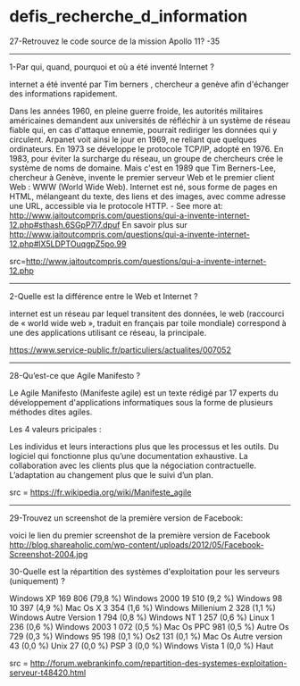 # defis_recherche_d_information
27-Retrouvez le code source de la mission Apollo 11?
-35
***
1-Par qui, quand, pourquoi et où a été inventé Internet ?


internet a été inventé par Tim berners , chercheur a genève afin d'échanger des informations rapidement.



Dans les années 1960, en pleine guerre froide, les autorités militaires américaines demandent aux universités de réfléchir à un système de réseau fiable qui, en cas d'attaque ennemie, pourrait rediriger les données qui y circulent. Arpanet voit ainsi le jour en 1969, ne reliant que quelques ordinateurs. En 1973 se développe le protocole TCP/IP, adopté en 1976. En 1983, pour éviter la surcharge du réseau, un groupe de chercheurs crée le système de noms de domaine. Mais c'est en 1989 que Tim Berners-Lee, chercheur à Genève, invente le premier serveur Web et le premier client Web : WWW (World Wide Web). Internet est né, sous forme de pages en HTML, mélangeant du texte, des liens et des images, avec comme adresse une URL, accessible via le protocole HTTP. - See more at: http://www.jaitoutcompris.com/questions/qui-a-invente-internet-12.php#sthash.6SGpP7I7.dpuf
En savoir plus sur http://www.jaitoutcompris.com/questions/qui-a-invente-internet-12.php#lX5LDPTOuqgpZ5po.99


src=http://www.jaitoutcompris.com/questions/qui-a-invente-internet-12.php

***
2-Quelle est la différence entre le Web et Internet ?

internet est un réseau par lequel transitent des données, 
le web (raccourci de « world wide web », traduit en français par toile mondiale) correspond à une des applications utilisant ce réseau, la principale.

https://www.service-public.fr/particuliers/actualites/007052
***
28-Qu’est-ce que Agile Manifesto ? 

Le Agile Manifesto (Manifeste agile) est un texte rédigé par 17 experts du développement d'applications informatiques sous la forme de plusieurs méthodes dites agiles.

Les 4 valeurs pricipales :

Les individus et leurs interactions plus que les processus et les outils.
Du logiciel qui fonctionne plus qu’une documentation exhaustive.
La collaboration avec les clients plus que la négociation contractuelle.
L’adaptation au changement plus que le suivi d’un plan.

src = https://fr.wikipedia.org/wiki/Manifeste_agile
***
29-Trouvez un screenshot de la première version de Facebook:

voici le lien du premier screenshot de la première version de Facebook http://blog.shareaholic.com/wp-content/uploads/2012/05/Facebook-Screenshot-2004.jpg

30-Quelle est la répartition des systèmes d'exploitation pour les serveurs (uniquement) ?

Windows XP 169 806 (79,8 %) 
Windows 2000 19 510 (9,2 %) 
Windows 98 10 397 (4,9 %) 
Mac Os X 3 354 (1,6 %) 
Windows Millenium 2 328 (1,1 %) 
Windows Autre Version 1 794 (0,8 %) 
Windows NT 1 257 (0,6 %) 
Linux 1 236 (0,6 %) 
Windows 2003 1 072 (0,5 %) 
Mac Os PPC 981 (0,5 %) 
Autre Os 729 (0,3 %) 
Windows 95 198 (0,1 %) 
Os2 131 (0,1 %) 
Mac Os Autre version 43 (0,0 %) 
Unix 27 (0,0 %) 
PSP 3 (0,0 %) 
Windows Vista 1 (0,0 %)
Haut


src = http://forum.webrankinfo.com/repartition-des-systemes-exploitation-serveur-t48420.html